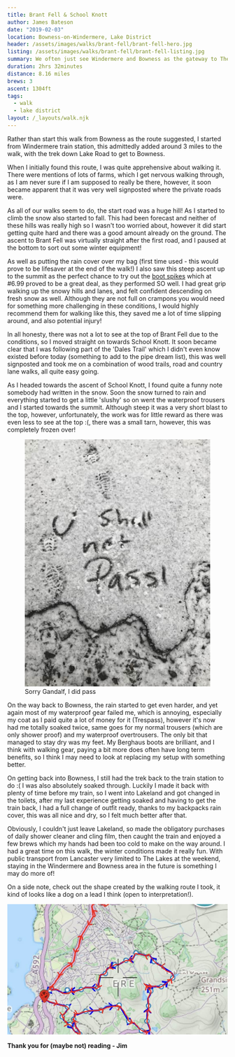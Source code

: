 ```yaml
---
title: Brant Fell & School Knott
author: James Bateson
date: "2019-02-03"
location: Bowness-on-Windermere, Lake District
header: /assets/images/walks/brant-fell/brant-fell-hero.jpg
listing: /assets/images/walks/brant-fell/brant-fell-listing.jpg
summary: We often just see Windermere and Bowness as the gateway to The Lakes and apart from the traditional Lakeland stop we just drive through. So I thought I'd give a walk around these parts a go, and I wasn't disappointed.
duration: 2hrs 32minutes
distance: 8.16 miles
brews: 3
ascent: 1304ft
tags:
  - walk
  - lake district
layout: /_layouts/walk.njk
---
```


Rather than start this walk from Bowness as the route suggested, I started from Windermere train station, this admittedly added around 3 miles to the walk, with the trek down Lake Road to get to Bowness.

When I initially found this route, I was quite apprehensive about walking it. There were mentions of lots of farms, which I get nervous walking through, as I am never sure if I am supposed to really be there, however, it soon became apparent that it was very well signposted where the private roads were.

As all of our walks seem to do, the start road was a huge hill! As I started to climb the snow also started to fall. This had been forecast and neither of these hills was really high so I wasn't too worried about, however it did start getting quite hard and there was a good amount already on the ground. The ascent to Brant Fell was virtually straight after the first road, and I paused at the bottom to sort out some winter equipment!

As well as putting the rain cover over my bag (first time used - this would prove to be lifesaver at the end of the walk!) I also saw this steep ascent up to the summit as the perfect chance to try out the [boot spikes](https://www.trespass.com/clawz-ice-grippers?gclid=EAIaIQobChMI-srO_IKg4AIVRrTtCh3AwAqwEAQYASABEgLY6vD_BwE#color=Black&size=EACH) which at #6.99 proved to be a great deal, as they performed SO well. I had great grip walking up the snowy hills and lanes, and felt confident descending on fresh snow as well. Although they are not full on crampons you would need for something more challenging in these conditions, I would highly recommend them for walking like this, they saved me a lot of time slipping around, and also potential injury!

In all honesty, there was not a lot to see at the top of Brant Fell due to the conditions, so I moved straight on towards School Knott. It soon became clear that I was following part of the 'Dales Trail' which I didn't even know existed before today (something to add to the pipe dream list), this was well signposted and took me on a combination of wood trails, road and country lane walks, all quite easy going.

<div class="lg:flex">
    <p class="lg:flex-1 lg:mr-6">As I headed towards the ascent of School Knott, I found quite a funny note somebody had written in the snow. Soon the snow turned to rain and everything started to get a little 'slushy' so on went the waterproof trousers and I started towards the summit. Although steep it was a very short blast to the top, however, unfortunately, the work was for little reward as there was even less to see at the top :(, there was a small tarn, however, this was completely frozen over!</p>
    <figure class="lg:flex-1">
    <img src="/assets/images/walks/brant-fell/brant-fell-content-1.jpg" class="rounded mt-6 lg:mt-0" alt="An image of the words 'You shall not pass' written into the snow">
    <figcaption class="text-xs">Sorry Gandalf, I did pass</figcaption>
    </figure>
</div>

On the way back to Bowness, the rain started to get even harder, and yet again most of my waterproof gear failed me, which is annoying, especially my coat as I paid quite a lot of money for it (Trespass), however it's now had me totally soaked twice, same goes for my normal trousers (which are only shower proof) and my waterproof overtrousers. The only bit that managed to stay dry was my feet. My Berghaus boots are brilliant, and I think with walking gear, paying a bit more does often have long term benefits, so I think I may need to look at replacing my setup with something better.

On getting back into Bowness, I still had the trek back to the train station to do :( I was also absolutely soaked through. Luckily I made it back with plenty of time before my train, so I went into Lakeland and got changed in the toilets, after my last experience getting soaked and having to get the train back, I had a full change of outfit ready, thanks to my backpacks rain cover, this was all nice and dry, so I felt much better after that.

Obviously, I couldn't just leave Lakeland, so made the obligatory purchases of daily shower cleaner and cling film, then caught the train and enjoyed a few brews which my hands had been too cold to make on the way around. I had a great time on this walk, the winter conditions made it really fun. With public transport from Lancaster very limited to The Lakes at the weekend, staying in the Windermere and Bowness area in the future is something I may do more of!

On a side note, check out the shape created by the walking route I took, it kind of looks like a dog on a lead I think (open to interpretation!).

<img src="/assets/images/walks/brant-fell/brant-fell-content-2.jpg" class="rounded mt-6" alt="An image of the route I took plotted on a map, it's makes the shape of a dog on a lead.">

**Thank you for (maybe not) reading - Jim**
